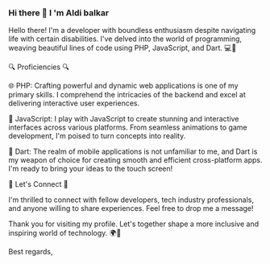### Hi there 👋 I 'm Aldi balkar

Hello there! I'm a developer with boundless enthusiasm despite navigating life with certain disabilities. I've delved into the world of programming, weaving beautiful lines of code using PHP, JavaScript, and Dart. 💻🚀

🔍 Proficiencies 🔍

🌐 PHP: Crafting powerful and dynamic web applications is one of my primary skills. I comprehend the intricacies of the backend and excel at delivering interactive user experiences.

🌟 JavaScript: I play with JavaScript to create stunning and interactive interfaces across various platforms. From seamless animations to game development, I'm poised to turn concepts into reality.

🎯 Dart: The realm of mobile applications is not unfamiliar to me, and Dart is my weapon of choice for creating smooth and efficient cross-platform apps. I'm ready to bring your ideas to the touch screen!

🤝 Let's Connect 🤝

I'm thrilled to connect with fellow developers, tech industry professionals, and anyone willing to share experiences. Feel free to drop me a message!

Thank you for visiting my profile. Let's together shape a more inclusive and inspiring world of technology. 🌍🤗

Best regards,
<!--
**aldi-balkar/aldi-balkar** is a ✨ _special_ ✨ repository because its `README.md` (this file) appears on your GitHub profile.

Here are some ideas to get you started:

- 🔭 I’m currently working on ...
- 🌱 I’m currently learning ...
- 👯 I’m looking to collaborate on ...
- 🤔 I’m looking for help with ...
- 💬 Ask me about ...
- 📫 How to reach me: ...
- 😄 Pronouns: ...
- ⚡ Fun fact: ...
-->
